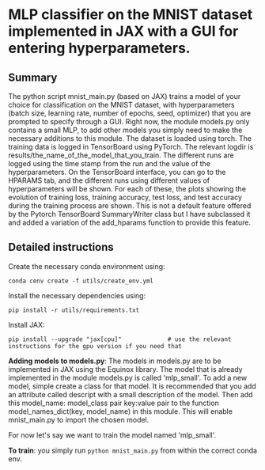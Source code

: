 # MLP classifier on the MNIST dataset implemented in JAX with a GUI for entering hyperparameters.

## Summary

The python script mnist_main.py (based on JAX) trains a model of your choice for classification on the MNIST dataset, with hyperparameters (batch size, learning rate, number of epochs, seed, optimizer) that you are prompted to specify through 
a GUI. Right now, the module models.py only contains a small MLP, to add other models you simply need to make the necessary additions to this module. The dataset is loaded using torch. The training data is logged in TensorBoard using PyTorch.
The relevant logdir is results/the_name_of_the_model_that_you_train. The different runs are logged using the time stamp from the run and the value of the hyperparameters. On the TensorBoard interface, you can go to the HPARAMS tab, and the 
different runs using different values of hyperparameters will be shown. For each of these, the plots showing the evolution of training loss, training accuracy, test loss, and test accuracy during the training process are shown. This is not 
a default feature offered by the Pytorch TensorBoard SummaryWriter class but I have subclassed it and added a variation of the add_hparams function to provide this feature. 

## Detailed instructions

Create the necessary conda environment using:
```
conda cenv create -f utils/create_env.yml
```
Install the necessary dependencies using:
```
pip install -r utils/requirements.txt
```
Install JAX:
```
pip install --upgrade "jax[cpu]"             # use the relevant instructions for the gpu version if you need that
```
**Adding models to models.py**: The models in models.py are to be implemented in JAX using the Equinox library. The model that is already implemented in the module models.py is called 'mlp_small'. To add a new model, simple create a class for that model. It is recommended that you add an attribute called descript with a 
small description of the model. Then add this model_name: model_class pair key:value pair to the function model_names_dict(key, model_name) in this module. This will enable mnist_main.py to import the chosen model. 

For now let's say we want to train the model named 'mlp_small'.

**To train**: you simply run `python mnist_main.py` from within the correct conda env. 
